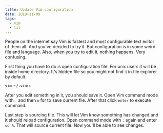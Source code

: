 ```yaml
---
title: Update Vim configuration
date: 2019-11-09
tags:
  - vim
  - til
---
```


People on the internet say Vim is fastest and most configurable text editor of
them all. And you've decided to try it. But configuration is in some weird file
and language. Also, when you try to edit it, nothing happens. Very confusing.

First thing you have to do is open configuration file. For unix users it will
be inside home directory. It's hidden file so you might not find it in file
explorer by default.

```bash
vim ~/.vimrc
```

After you edit something in it, you should save it. Open Vim command mode with
`:` and then `w` for to save current file. After that click `enter` to execute
command.

Last step is sourcing file. This will let Vim know something has changed and it
should reload configuration. Open command mode with `:` again and enter `so %`.
That will source current file. Now you'll be able to see changes.
